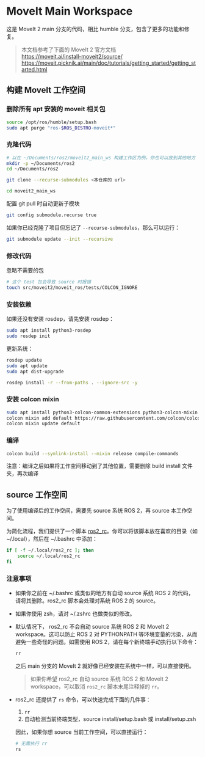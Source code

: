 # MoveIt Main Workspace

这是 MoveIt 2 main 分支的代码，相比 humble 分支，包含了更多的功能和修复。

> 本文档参考了下面的 MoveIt 2 官方文档  
> <https://moveit.ai/install-moveit2/source/>  
> <https://moveit.picknik.ai/main/doc/tutorials/getting_started/getting_started.html>

## 构建 MoveIt 工作空间

### 删除所有 apt 安装的 moveit 相关包

```bash
source /opt/ros/humble/setup.bash
sudo apt purge "ros-$ROS_DISTRO-moveit*"
```

### 克隆代码
```bash
# 以在 ~/Documents/ros2/moveit2_main_ws 构建工作区为例，你也可以放到其他地方
mkdir -p ~/Documents/ros2
cd ~/Documents/ros2

git clone --recurse-submodules <本仓库的 url>

cd moveit2_main_ws
```

配置 git pull 时自动更新子模块

```bash
git config submodule.recurse true
```

如果你已经克隆了项目但忘记了 `--recurse-submodules`，那么可以运行：

```bash
git submodule update --init --recursive
```

### 修改代码

忽略不需要的包

```bash
# 这个 test 包会导致 source 时报错
touch src/moveit2/moveit_ros/tests/COLCON_IGNORE
```

### 安装依赖

如果还没有安装 rosdep，请先安装 rosdep：
```bash
sudo apt install python3-rosdep
sudo rosdep init
```

更新系统：
```bash
rosdep update
sudo apt update
sudo apt dist-upgrade
```

```bash
rosdep install -r --from-paths . --ignore-src -y
```

### 安装 colcon mixin

```bash
sudo apt install python3-colcon-common-extensions python3-colcon-mixin
colcon mixin add default https://raw.githubusercontent.com/colcon/colcon-mixin-repository/master/index.yaml
colcon mixin update default
```

### 编译

```bash
colcon build --symlink-install --mixin release compile-commands
```

注意：编译之后如果将工作空间移动到了其他位置，需要删除 build install 文件夹，再次编译

## source 工作空间

为了使用编译后的工作空间，需要先 source 系统 ROS 2，再 source 本工作空间。

为简化流程，我们提供了一个脚本 [ros2_rc](ros2_rc)。你可以将该脚本放在喜欢的目录（如 ~/.local），然后在 ~/.bashrc 中添加：

```bash
if [ -f ~/.local/ros2_rc ]; then
    source ~/.local/ros2_rc
fi
```

### 注意事项

- 如果你之前在 ~/.bashrc 或类似的地方有自动 source 系统 ROS 2 的代码，请将其删除。ros2_rc 脚本会处理对系统 ROS 2 的 source。

- 如果你使用 zsh，请对 ~/.zshrc 也做类似的修改。

- 默认情况下， ros2_rc 不会自动 source 系统 ROS 2 和 MoveIt 2 workspace。这可以防止 ROS 2 对 PYTHONPATH 等环境变量的污染，从而避免一些奇怪的问题。如需使用 ROS 2，请在每个新终端手动执行以下命令：
    ```bash
    rr
    ```
    之后 main 分支的 MoveIt 2 就好像已经安装在系统中一样，可以直接使用。

    > 如果你希望 ros2_rc 自动 source 系统 ROS 2 和 MoveIt 2 workspace，可以取消 `ros2_rc` 脚本末尾注释掉的 `rr`。

- ros2_rc 还提供了 `rs` 命令，可以快速完成下面的几件事：
    1. `rr`
    2. 自动检测当前终端类型，source install/setup.bash 或 install/setup.zsh

    因此，如果你想 source 当前工作空间，可以直接运行：

    ```bash
    # 无需执行 rr
    rs
    ```
